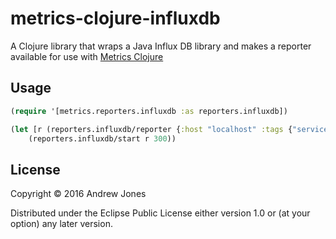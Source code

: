 # metrics-clojure-influxdb

A Clojure library that wraps a Java Influx DB library and makes a
reporter available for use with
[Metrics Clojure](https://github.com/sjl/metrics-clojure)

## Usage

```Clojure
(require '[metrics.reporters.influxdb :as reporters.influxdb])

(let [r (reporters.influxdb/reporter {:host "localhost" :tags {"service" "demo"}})]
    (reporters.influxdb/start r 300))
```

## License

Copyright © 2016 Andrew Jones

Distributed under the Eclipse Public License either version 1.0 or (at
your option) any later version.
